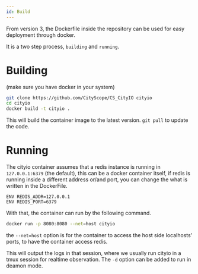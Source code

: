 ```yaml
---
id: Build
---
```


From version 3, the Dockerfile inside the repository can be used for
easy deployment through docker.

It is a two step process, `building` and `running`.

# Building

(make sure you have docker in your system)

``` bash
git clone https://github.com/CityScope/CS_CityIO cityio
cd cityio
docker build -t cityio .
```

This will build the container image to the latest version. `git pull` to
update the code.

# Running

The cityio container assumes that a redis instance is running in
`127.0.0.1:6379` (the default), this can be a docker container itself,
if redis is running inside a different address or/and port, you can
change the what is written in the DockerFile.

``` text
ENV REDIS_ADDR=127.0.0.1
ENV REDIS_PORT=6379
```

With that, the container can run by the following command.

``` bash
docker run -p 8080:8080 --net=host cityio
```

the `--net=host` option is for the container to access the host side
localhosts' ports, to have the container access redis.

This will output the logs in that session, where we usually run cityio
in a tmux session for realtime observation. The `-d` option can be added
to run in deamon mode.
